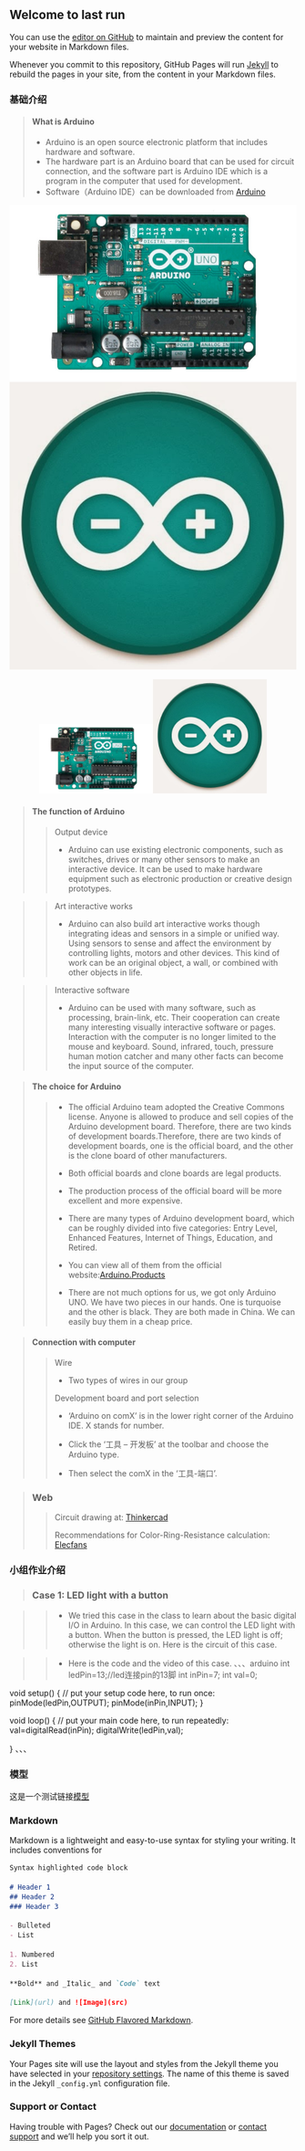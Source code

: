 ## Welcome to last run

You can use the [editor on GitHub](https://github.com/wjqbugkiller/wjqbugkiller.github.com/edit/main/README.md) to maintain and preview the content for your website in Markdown files.

Whenever you commit to this repository, GitHub Pages will run [Jekyll](https://jekyllrb.com/) to rebuild the pages in your site, from the content in your Markdown files.


### 基础介绍

> #### What is Arduino
> - Arduino is an open source electronic platform that includes hardware and software.
> - The hardware part is an Arduino board that can be used for circuit connection, and the software part is Arduino IDE which is a program in the computer that used for development.
> - Software（Arduino IDE）can be downloaded from [Arduino](https://www.arduino.cc/en/software/)

![图片](/docs/arduino基础介绍图片裁剪完毕/image1.jpeg)![图片](/docs/arduino基础介绍图片裁剪完毕/image2.jpg)
<center class="half">
    <img src="/docs/arduino基础介绍图片裁剪完毕/image1.jpeg" width="200"/><img src="/docs/arduino基础介绍图片裁剪完毕/image2.jpg" width="200"/>
</center>

> #### The function of Arduino
>> Output device
>> - Arduino can use existing electronic components, such as switches, drives or many other sensors to make an interactive device. It can be used to make hardware equipment such as electronic production or creative design prototypes.

>> Art interactive works
>> - Arduino can also build art interactive works though integrating ideas and sensors in a simple or unified way. Using sensors to sense and affect the environment by controlling lights, motors and other devices. This kind of work can be an original object, a wall, or combined with other objects in life.

>> Interactive software
>> - Arduino can be used with many software, such as processing, brain-link, etc. Their cooperation can create many interesting visually interactive software or pages. Interaction with the computer is no longer limited to the mouse and keyboard. Sound, infrared, touch, pressure human motion catcher and many other facts can become the input source of the computer.

> #### The choice for Arduino
>> - The official Arduino team adopted the Creative Commons license. Anyone is allowed to produce and sell copies of the Arduino development board. Therefore, there are two kinds of development boards.Therefore, there are two kinds of development boards, one is the official board, and the other is the clone board of other manufacturers. 
>> 
>> - Both official boards and clone boards are legal products.
>> 
>> - The production process of the official board will be more excellent and more expensive.
>> 
>> - There are many types of Arduino development board, which can be roughly divided into five categories: Entry Level, Enhanced Features, Internet of Things, Education, and Retired.
>> 
>> - You can view all of them from the official website:[Arduino.Products](https://www.arduino.cc/en/Main/Products)
>> 
>> - There are not much options for us, we got only Arduino UNO. We have two pieces in our hands. One is turquoise and the other is black. They are both made in China. We can easily buy them in a cheap price.

> #### Connection with computer
>> Wire
>> 
>> - Two types of wires in our group
>> 
>> Development board and port selection
>> - ‘Arduino on comX’ is in the lower right corner of the Arduino IDE. X stands for number.
>> 
>> - Click the ‘工具 – 开发板’ at the toolbar and choose the Arduino type. 
>> 
>> - Then select the comX in the ‘工具-端口’.

> ### Web
>> Circuit drawing at: [Thinkercad](https://www.tinkercad.com/dashboard)
>> 
>> Recommendations for Color-Ring-Resistance calculation: [Elecfans](http://www.elecfans.com/tools/)

### 小组作业介绍

> ### Case 1: LED light with a button

>> - We tried this case in the class to learn about the basic digital I/O in Arduino. In this case, we can control the LED light with a button. When the button is pressed,  the LED light is off; otherwise the light is on.
Here is the circuit of this case.

>> - Here is the code and the video of this case.
、、、arduino
int ledPin=13;//led连接pin的13脚
int inPin=7;
int val=0;

void setup() {
  // put your setup code here, to run once:
  pinMode(ledPin,OUTPUT);
  pinMode(inPin,INPUT);
}

void loop() {
  // put your main code here, to run repeatedly:
  val=digitalRead(inPin);
  digitalWrite(ledPin,val);

}
、、、

### 模型
这是一个测试链接[模型](https://github.com/wjqbugkiller/wjqbugkiller.github.com/blob/main/docs/%E6%A8%A1%E5%9E%8B.pptx)

### Markdown

Markdown is a lightweight and easy-to-use syntax for styling your writing. It includes conventions for

```markdown
Syntax highlighted code block

# Header 1
## Header 2
### Header 3

- Bulleted
- List

1. Numbered
2. List

**Bold** and _Italic_ and `Code` text

[Link](url) and ![Image](src)
```

For more details see [GitHub Flavored Markdown](https://guides.github.com/features/mastering-markdown/).

### Jekyll Themes

Your Pages site will use the layout and styles from the Jekyll theme you have selected in your [repository settings](https://github.com/wjqbugkiller/wjqbugkiller.github.com/settings/pages). The name of this theme is saved in the Jekyll `_config.yml` configuration file.

### Support or Contact

Having trouble with Pages? Check out our [documentation](https://docs.github.com/categories/github-pages-basics/) or [contact support](https://support.github.com/contact) and we’ll help you sort it out.
